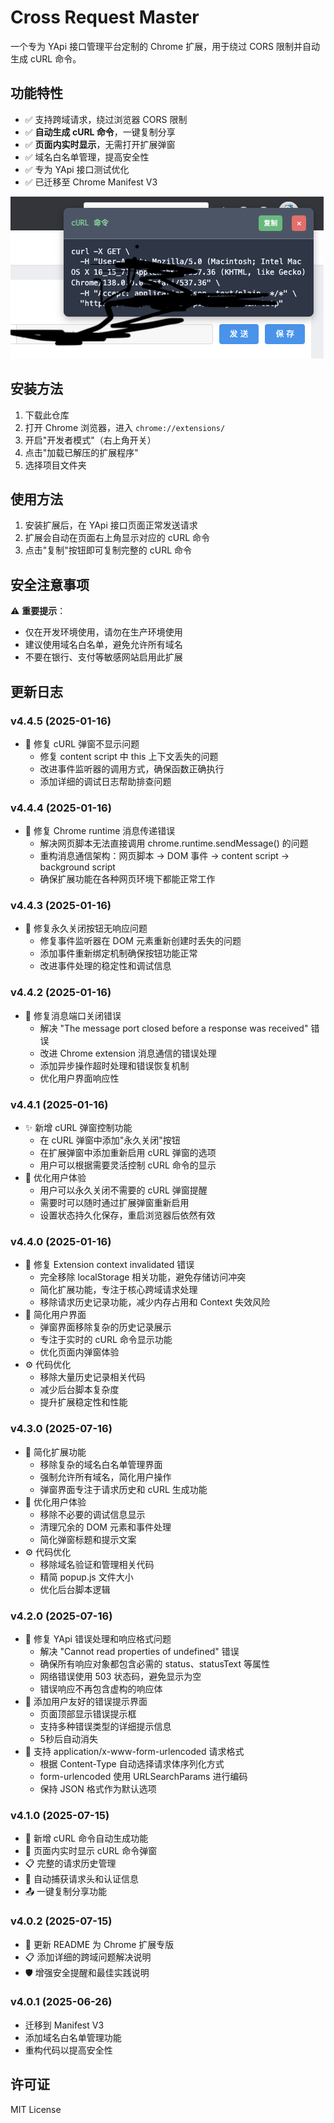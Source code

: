 # Cross Request Master

一个专为 YApi 接口管理平台定制的 Chrome 扩展，用于绕过 CORS 限制并自动生成 cURL 命令。

## 功能特性

- ✅ 支持跨域请求，绕过浏览器 CORS 限制
- ✅ **自动生成 cURL 命令**，一键复制分享
- ✅ **页面内实时显示**，无需打开扩展弹窗
- ✅ 域名白名单管理，提高安全性
- ✅ 专为 YApi 接口测试优化
- ✅ 已迁移至 Chrome Manifest V3

![cURL 生成效果](./images/curl-generation-demo-new.png)

## 安装方法

1. 下载此仓库
2. 打开 Chrome 浏览器，进入 `chrome://extensions/`
3. 开启"开发者模式"（右上角开关）
4. 点击"加载已解压的扩展程序"
5. 选择项目文件夹

## 使用方法

1. 安装扩展后，在 YApi 接口页面正常发送请求
2. 扩展会自动在页面右上角显示对应的 cURL 命令
3. 点击"复制"按钮即可复制完整的 cURL 命令

## 安全注意事项

⚠️ **重要提示**：
- 仅在开发环境使用，请勿在生产环境使用
- 建议使用域名白名单，避免允许所有域名
- 不要在银行、支付等敏感网站启用此扩展

## 更新日志

### v4.4.5 (2025-01-16)
- 🐛 修复 cURL 弹窗不显示问题
  - 修复 content script 中 this 上下文丢失的问题
  - 改进事件监听器的调用方式，确保函数正确执行
  - 添加详细的调试日志帮助排查问题

### v4.4.4 (2025-01-16)
- 🐛 修复 Chrome runtime 消息传递错误
  - 解决网页脚本无法直接调用 chrome.runtime.sendMessage() 的问题
  - 重构消息通信架构：网页脚本 → DOM 事件 → content script → background script
  - 确保扩展功能在各种网页环境下都能正常工作

### v4.4.3 (2025-01-16)
- 🐛 修复永久关闭按钮无响应问题
  - 修复事件监听器在 DOM 元素重新创建时丢失的问题
  - 添加事件重新绑定机制确保按钮功能正常
  - 改进事件处理的稳定性和调试信息

### v4.4.2 (2025-01-16)
- 🐛 修复消息端口关闭错误
  - 解决 "The message port closed before a response was received" 错误
  - 改进 Chrome extension 消息通信的错误处理
  - 添加异步操作超时处理和错误恢复机制
  - 优化用户界面响应性

### v4.4.1 (2025-01-16)
- ✨ 新增 cURL 弹窗控制功能
  - 在 cURL 弹窗中添加"永久关闭"按钮
  - 在扩展弹窗中添加重新启用 cURL 弹窗的选项
  - 用户可以根据需要灵活控制 cURL 命令的显示
- 🎯 优化用户体验
  - 用户可以永久关闭不需要的 cURL 弹窗提醒
  - 需要时可以随时通过扩展弹窗重新启用
  - 设置状态持久化保存，重启浏览器后依然有效

### v4.4.0 (2025-01-16)
- 🐛 修复 Extension context invalidated 错误
  - 完全移除 localStorage 相关功能，避免存储访问冲突
  - 简化扩展功能，专注于核心跨域请求处理
  - 移除请求历史记录功能，减少内存占用和 Context 失效风险
- 🎯 简化用户界面
  - 弹窗界面移除复杂的历史记录展示
  - 专注于实时的 cURL 命令显示功能
  - 优化页面内弹窗体验
- ⚙️ 代码优化
  - 移除大量历史记录相关代码
  - 减少后台脚本复杂度
  - 提升扩展稳定性和性能

### v4.3.0 (2025-07-16)
- 🎯 简化扩展功能
  - 移除复杂的域名白名单管理界面
  - 强制允许所有域名，简化用户操作
  - 弹窗界面专注于请求历史和 cURL 生成功能
- 🚀 优化用户体验
  - 移除不必要的调试信息显示
  - 清理冗余的 DOM 元素和事件处理
  - 简化弹窗标题和提示文案
- ⚙️ 代码优化
  - 移除域名验证和管理相关代码
  - 精简 popup.js 文件大小
  - 优化后台脚本逻辑

### v4.2.0 (2025-07-16)
- 🐛 修复 YApi 错误处理和响应格式问题
  - 解决 "Cannot read properties of undefined" 错误
  - 确保所有响应对象都包含必需的 status、statusText 等属性
  - 网络错误使用 503 状态码，避免显示为空
  - 错误响应不再包含虚构的响应体
- 🎨 添加用户友好的错误提示界面
  - 页面顶部显示错误提示框
  - 支持多种错误类型的详细提示信息
  - 5秒后自动消失
- 📝 支持 application/x-www-form-urlencoded 请求格式
  - 根据 Content-Type 自动选择请求体序列化方式
  - form-urlencoded 使用 URLSearchParams 进行编码
  - 保持 JSON 格式作为默认选项

### v4.1.0 (2025-07-15)
- 🚀 新增 cURL 命令自动生成功能
- 📱 页面内实时显示 cURL 命令弹窗
- 📋 完整的请求历史管理
- 🔄 自动捕获请求头和认证信息
- 📤 一键复制分享功能

### v4.0.2 (2025-07-15)
- 📖 更新 README 为 Chrome 扩展专版
- 📋 添加详细的跨域问题解决说明
- 🛡️ 增强安全提醒和最佳实践说明

### v4.0.1 (2025-06-26)
- 迁移到 Manifest V3
- 添加域名白名单管理功能
- 重构代码以提高安全性

## 许可证

MIT License